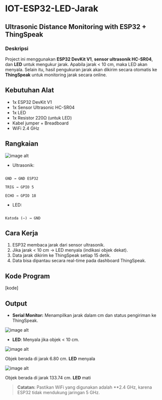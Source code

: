 # IOT-ESP32-LED-Jarak

## Ultrasonic Distance Monitoring with ESP32 + ThingSpeak

### Deskripsi 

Project ini menggunakan **ESP32 DevKit V1**, **sensor ultrasonik HC-SR04**, dan **LED** untuk mengukur jarak.
Apabila jarak < 10 cm, maka LED akan menyala.
Selain itu, hasil pengukuran jarak akan dikirim secara otomatis ke **ThingSpeak** untuk monitoring jarak secara online.

## Kebutuhan Alat

- 1x ESP32 DevKit V1
- 1x Sensor Ultrasonic HC-SR04
- 1x LED
- 1x Resistor 220Ω (untuk LED)
- Kabel jumper + Breadboard
- WiFi 2.4 GHz

## Rangkaian

![image alt](https://github.com/sipalingnub/IOT-ESP32-LED-Jarak/blob/86d697e04bc03e34f7ecb3343ba6e2d22e4f3c9c/assets/WhatsApp%20Image%202025-10-03%20at%2010.34.15.jpeg)

- Ultrasonik:

```VCC → 5V ESP32

GND → GND ESP32

TRIG → GPIO 5

ECHO → GPIO 18
```

- LED:

```Anoda (+) → GPIO 2 melalui resistor 220Ω

Katoda (–) → GND
```

## Cara Kerja

1. ESP32 membaca jarak dari sensor ultrasonik.
2. Jika jarak < 10 cm -> LED menyala (indikasi objek dekat).
3. Data jarak dikirim ke ThingSpeak setiap 15 detik.
4. Data bisa dipantau secara real-time pada dashboard ThingSpeak.

## Kode Program

[kode]

## Output 

- **Serial Monitor:** Menampilkan jarak dalam cm dan status pengiriman ke ThingSpeak.

![image alt](https://github.com/sipalingnub/IOT-ESP32-LED-Jarak/blob/86d697e04bc03e34f7ecb3343ba6e2d22e4f3c9c/assets/WhatsApp%20Image%202025-10-03%20at%2010.31.22.jpeg)

- **LED**: Menyala jika objek < 10 cm.

![image alt](https://github.com/sipalingnub/IOT-ESP32-LED-Jarak/blob/86d697e04bc03e34f7ecb3343ba6e2d22e4f3c9c/assets/WhatsApp%20Image%202025-10-03%20at%2010.29.37.jpeg)

Objek berada di jarak 6.80 cm. **LED** menyala

![image alt](https://github.com/sipalingnub/IOT-ESP32-LED-Jarak/blob/86d697e04bc03e34f7ecb3343ba6e2d22e4f3c9c/assets/WhatsApp%20Image%202025-10-03%20at%2010.30.51.jpeg)

Objek berada di jarak 133.74 cm. **LED** mati

> **Catatan:** Pastikan WiFi yang digunakan adalah **2.4 GHz, karena ESP32 tidak mendukung jaringan 5 GHz.
